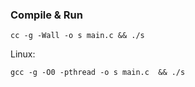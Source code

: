 ### Compile & Run

```
cc -g -Wall -o s main.c && ./s
```

Linux:

```
gcc -g -O0 -pthread -o s main.c  && ./s
```
